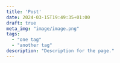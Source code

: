 ```yaml
---
title: 'Post'
date: 2024-03-15T19:49:35+01:00
draft: true
meta_img: "image/image.png"
tags:
  - "one tag"
  - "another tag"
description: "Description for the page."
---
```

